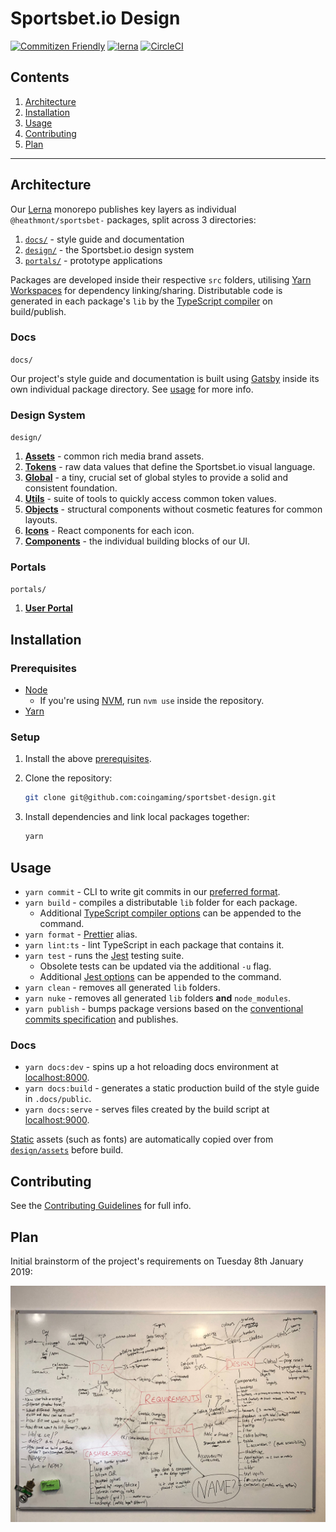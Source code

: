 # Sportsbet.io Design

[![Commitizen Friendly](https://img.shields.io/badge/commitizen-friendly-brightgreen.svg)](http://commitizen.github.io/cz-cli/)
[![lerna](https://img.shields.io/badge/maintained%20with-lerna-cc00ff.svg)](https://lernajs.io/)
[![CircleCI](https://circleci.com/gh/coingaming/sportsbet-design.svg?style=svg&circle-token=ac2a5739dd256e22f8051c19548bc06aec8b4350)](https://circleci.com/gh/coingaming/sportsbet-design)

## Contents

1. [Architecture](#architecture)
2. [Installation](#installation)
3. [Usage](#usage)
4. [Contributing](#contributing)
5. [Plan](#plan)

---

## Architecture

Our [Lerna](https://github.com/lerna/lerna) monorepo publishes key layers as individual `@heathmont/sportsbet-` packages, split across 3 directories:

1. [`docs/`](#docs) - style guide and documentation
2. [`design/`](#design-system) - the Sportsbet.io design system
3. [`portals/`](#portals) - prototype applications

Packages are developed inside their respective `src` folders, utilising [Yarn Workspaces](https://yarnpkg.com/lang/en/docs/workspaces/) for dependency linking/sharing. Distributable code is generated in each package's `lib` by the [TypeScript compiler](https://www.typescriptlang.org/docs/handbook/typescript-in-5-minutes.html#compiling-your-code) on build/publish.

### Docs

`docs/`

Our project's style guide and documentation is built using [Gatsby](https://www.gatsbyjs.org/) inside its own individual package directory. See [usage](#docs-2) for more info.

### Design System

`design/`

1. [**Assets**](design/assets/README.md) - common rich media brand assets.
2. [**Tokens**](design/tokens/README.md) - raw data values that define the Sportsbet.io visual language.
3. [**Global**](design/global/README.mdx) - a tiny, crucial set of global styles to provide a solid and consistent foundation.
4. [**Utils**](design/utils/README.md) - suite of tools to quickly access common token values.
5. [**Objects**](design/utils/README.md) - structural components without cosmetic features for common layouts.
6. [**Icons**](design/components/README.mdx) - React components for each icon.
7. [**Components**](design/components/README.md) - the individual building blocks of our UI.

### Portals

`portals/`

1. [**User Portal**](user-portal/README.md)

## Installation

### Prerequisites

- [Node](https://nodejs.org/en/)
  - If you're using [NVM](https://github.com/creationix/nvm), run `nvm use` inside the repository.
- [Yarn](https://yarnpkg.com/en/docs/install#mac-stable)

### Setup

1. Install the above [prerequisites](#prerequisites).
2. Clone the repository:

   ```sh
   git clone git@github.com:coingaming/sportsbet-design.git
   ```

3. Install dependencies and link local packages together:

   ```sh
   yarn
   ```

## Usage

- `yarn commit` - CLI to write git commits in our [preferred format](CONTRIBUTING#commits).
- `yarn build` - compiles a distributable `lib` folder for each package.
  - Additional [TypeScript compiler options](https://www.typescriptlang.org/docs/handbook/compiler-options.html) can be appended to the command.
- `yarn format` - [Prettier](https://prettier.io) alias.
- `yarn lint:ts` - lint TypeScript in each package that contains it.
- `yarn test` - runs the [Jest](https://jestjs.io) testing suite.
  - Obsolete tests can be updated via the additional `-u` flag.
  - Additional [Jest options](https://jestjs.io/docs/en/cli) can be appended to the command.
- `yarn clean` - removes all generated `lib` folders.
- `yarn nuke` - removes all generated `lib` folders **and** `node_modules`.
- `yarn publish` - bumps package versions based on the [conventional commits specification](https://github.com/lerna/lerna/tree/master/commands/version#--conventional-commits) and publishes.

### Docs

- `yarn docs:dev` - spins up a hot reloading docs environment at [localhost:8000](http://localhost:8000/).
- `yarn docs:build` - generates a static production build of the style guide in `.docs/public`.
- `yarn docs:serve` - serves files created by the build script at [localhost:9000](http://localhost:9000/).

[Static](https://www.gatsbyjs.org/docs/static-folder/) assets (such as fonts) are automatically copied over from [`design/assets`](design/assets/README.md) before build.

## Contributing

See the [Contributing Guidelines](CONTRIBUTING.md) for full info.

## Plan

Initial brainstorm of the project's requirements on Tuesday 8th January 2019:

![Image of initial whiteboard brainstorm](.github/assets/brainstorm.jpg)
